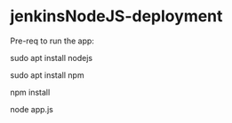 # jenkinsNodeJS-deployment

Pre-req to run the app:

sudo apt install nodejs

sudo apt install npm

npm install

node app.js
